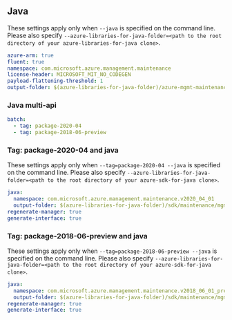 ## Java

These settings apply only when `--java` is specified on the command line.
Please also specify `--azure-libraries-for-java-folder=<path to the root directory of your azure-libraries-for-java clone>`.

``` yaml $(java)
azure-arm: true
fluent: true
namespace: com.microsoft.azure.management.maintenance
license-header: MICROSOFT_MIT_NO_CODEGEN
payload-flattening-threshold: 1
output-folder: $(azure-libraries-for-java-folder)/azure-mgmt-maintenance
```

### Java multi-api

``` yaml $(java) && $(multiapi)
batch:
  - tag: package-2020-04
  - tag: package-2018-06-preview
```

### Tag: package-2020-04 and java

These settings apply only when `--tag=package-2020-04 --java` is specified on the command line.
Please also specify `--azure-libraries-for-java-folder=<path to the root directory of your azure-sdk-for-java clone>`.

``` yaml $(tag) == 'package-2020-04' && $(java) && $(multiapi)
java:
  namespace: com.microsoft.azure.management.maintenance.v2020_04_01
  output-folder: $(azure-libraries-for-java-folder)/sdk/maintenance/mgmt-v2020_04_01
regenerate-manager: true
generate-interface: true
```

### Tag: package-2018-06-preview and java

These settings apply only when `--tag=package-2018-06-preview --java` is specified on the command line.
Please also specify `--azure-libraries-for-java-folder=<path to the root directory of your azure-sdk-for-java clone>`.

``` yaml $(tag) == 'package-2018-06-preview' && $(java) && $(multiapi)
java:
  namespace: com.microsoft.azure.management.maintenance.v2018_06_01_preview
  output-folder: $(azure-libraries-for-java-folder)/sdk/maintenance/mgmt-v2018_06_01_preview
regenerate-manager: true
generate-interface: true
```
